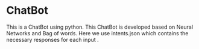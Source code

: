 # ChatBot

This is a ChatBot using python.
This ChatBot is developed based on Neural Networks and Bag of words.
Here we use intents.json which contains the necessary responses for each input .
